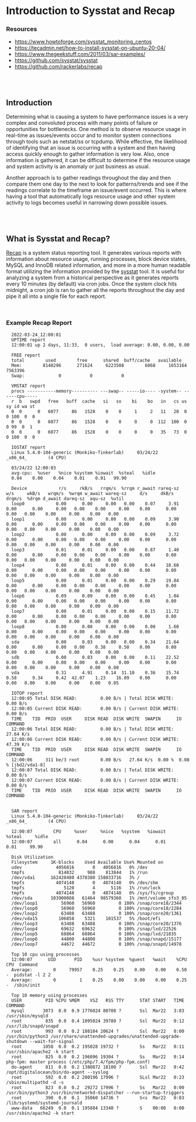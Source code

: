 # Introduction to Sysstat and Recap

### Resources

- https://www.howtoforge.com/sysstat_monitoring_centos
- https://tecadmin.net/how-to-install-sysstat-on-ubuntu-20-04/
- https://www.thegeekstuff.com/2011/03/sar-examples/
- https://github.com/sysstat/sysstat
- https://github.com/rackerlabs/recap
<p><br>
<br>
</p>

## Introduction

Determining what is causing a system to have performance issues is a very complex and convoluted process with many points of failure or opportunities for bottlenecks. One method is to observe resource usage in real-time as issues/events occur and to monitor system connections through tools such as netstat/ss or tcpdump. While effective, the likelihood of identifying that an issue is occurring with a system and then having access quickly enough to gather information is very low. Also, once information is gathered, it can be difficult to determine if the resource usage and system activity is an anomaly or just business as usual.

Another approach is to gather readings throughout the day and then compare them one day to the next to look for patterns/trends and see if the readings correlate to the timeframe an issue/event occurred. This is where having a tool that automatically logs resource usage and other system activity to logs becomes useful in narrowing down possible issues.
<p><br>
<br>
</p>

## What is Sysstat and Recap?

[Recap](https://github.com/rackerlabs/recap) is a system status reporting tool. It generates various reports with information about resource usage, running processes, block device states, MySQL and InnoDB related information, and more in a more human readable format utilizing the information provided by the [sysstat](https://github.com/sysstat/sysstat) tool. It is useful for analyzing a system from a historical perspective as it generates reports every 10 minutes (by default) via cron jobs. Once the system clock hits midnight, a cron job is ran to gather all the reports throughout the day and pipe it all into a single file for each report.
<p><br>
</p>

### Example Recap Report

```
  2022-03-24_12:00:01
  UPTIME report
  12:00:01 up 2 days, 11:33,  0 users,  load average: 0.00, 0.00, 0.00

  FREE report
  total        used        free      shared  buff/cache   available
  Mem:        8148296      271624     6223508        6068     1653164     7563396
  Swap:             0           0           0

  VMSTAT report
  procs -----------memory---------- ---swap-- -----io---- -system-- ------cpu-----
  r  b   swpd   free   buff  cache   si   so    bi    bo   in   cs us sy id wa st
  0  0      0   6077     86   1528    0    0     1     2   11   20  0  0 100  0  0
  0  0      0   6077     86   1528    0    0     0     0  112  100  0  0 99  0  1
  0  0      0   6077     86   1528    0    0     0     0   35   73  0  0 100  0  0

  IOSTAT report
  Linux 5.4.0-104-generic (Monkiko-Tinkerlab)     03/24/22        _x86_64_        (4 CPU)

  03/24/22 12:00:03
  avg-cpu:  %user   %nice %system %iowait  %steal   %idle
  0.04    0.00    0.04    0.01    0.01   99.90

  Device            r/s     rkB/s   rrqm/s  %rrqm r_await rareq-sz     w/s     wkB/s   wrqm/s  %wrqm w_await wareq-sz     d/s     dkB/s   drqm/s  %drqm d_await dareq-sz  aqu-sz  %util
  loop0            0.00      0.00     0.00   0.00    0.07     3.91    0.00      0.00     0.00   0.00    0.00     0.00    0.00      0.00     0.00   0.00    0.00     0.00    0.00   0.00
  loop1            0.00      0.00     0.00   0.00    0.09     3.90    0.00      0.00     0.00   0.00    0.00     0.00    0.00      0.00     0.00   0.00    0.00     0.00    0.00   0.00
  loop2            0.00      0.00     0.00   0.00    0.09     3.72    0.00      0.00     0.00   0.00    0.00     0.00    0.00      0.00     0.00   0.00    0.00     0.00    0.00   0.00
  loop3            0.01      0.01     0.00   0.00    0.87     1.40    0.00      0.00     0.00   0.00    0.00     0.00    0.00      0.00     0.00   0.00    0.00     0.00    0.00   0.00
  loop4            0.00      0.01     0.00   0.00    0.44    18.60    0.00      0.00     0.00   0.00    0.00     0.00    0.00      0.00     0.00   0.00    0.00     0.00    0.00   0.00
  loop5            0.00      0.01     0.00   0.00    0.29    19.84    0.00      0.00     0.00   0.00    0.00     0.00    0.00      0.00     0.00   0.00    0.00     0.00    0.00   0.00
  loop6            0.09      0.09     0.00   0.00    0.45     1.04    0.00      0.00     0.00   0.00    0.00     0.00    0.00      0.00     0.00   0.00    0.00     0.00    0.00   0.00
  loop7            0.00      0.01     0.00   0.00    0.15    11.72    0.00      0.00     0.00   0.00    0.00     0.00    0.00      0.00     0.00   0.00    0.00     0.00    0.00   0.00
  loop8            0.00      0.00     0.00   0.00    0.00     1.60    0.00      0.00     0.00   0.00    0.00     0.00    0.00      0.00     0.00   0.00    0.00     0.00    0.00   0.00
  sda              0.00      0.03     0.00   0.00    0.34    21.64    0.00      0.00     0.00   0.00    0.38     0.50    0.00      0.00     0.00   0.00    0.00     0.00    0.00   0.00
  sdb              0.00      0.03     0.00   0.00    0.11    22.52    0.00      0.00     0.00   0.00    0.00     0.00    0.00      0.00     0.00   0.00    0.00     0.00    0.00   0.00
  vda              0.31      4.91     0.14  31.10    0.36    15.74    0.58      9.34     0.42  42.07    1.23    16.09    0.00      0.00     0.00   0.00    0.00     0.00    0.00   0.05

  IOTOP report
  12:00:05 Total DISK READ:         0.00 B/s | Total DISK WRITE:         0.00 B/s
  12:00:05 Current DISK READ:       0.00 B/s | Current DISK WRITE:       0.00 B/s
  TIME    TID  PRIO  USER     DISK READ  DISK WRITE  SWAPIN      IO    COMMAND
  12:00:06 Total DISK READ:         0.00 B/s | Total DISK WRITE:        27.64 K/s
  12:00:06 Current DISK READ:       0.00 B/s | Current DISK WRITE:      47.39 K/s
  TIME    TID  PRIO  USER     DISK READ  DISK WRITE  SWAPIN      IO    COMMAND
  12:00:06     311 be/3 root        0.00 B/s   27.64 K/s  0.00 %  0.08 % [jbd2/vda1-8]
  12:00:07 Total DISK READ:         0.00 B/s | Total DISK WRITE:         0.00 B/s
  12:00:07 Current DISK READ:       0.00 B/s | Current DISK WRITE:       0.00 B/s
  TIME    TID  PRIO  USER     DISK READ  DISK WRITE  SWAPIN      IO    COMMAND


  SAR report
  Linux 5.4.0-104-generic (Monkiko-Tinkerlab)     03/24/22        _x86_64_        (4 CPU)

  12:00:07        CPU     %user     %nice   %system   %iowait    %steal     %idle
  12:00:07        all      0.04      0.00      0.04      0.01      0.01     99.90

  Disk Utilization
  Filesystem     1K-blocks    Used Available Use% Mounted on
  udev             4056816       0   4056816   0% /dev
  tmpfs             814832     988    813844   1% /run
  /dev/vda1      162420480 4370380 158033716   3% /
  tmpfs            4074148       0   4074148   0% /dev/shm
  tmpfs               5120       4      5116   1% /run/lock
  tmpfs            4074148       0   4074148   0% /sys/fs/cgroup
  /dev/sda       103900088   61464  98579360   1% /mnt/volume_sfo3_05
  /dev/loop1         56960   56960         0 100% /snap/core18/2344
  /dev/loop0         56960   56960         0 100% /snap/core18/2284
  /dev/loop2         63488   63488         0 100% /snap/core20/1361
  /dev/vda15        106858    5321    101537   5% /boot/efi
  /dev/loop3         63488   63488         0 100% /snap/core20/1376
  /dev/loop4         69632   69632         0 100% /snap/lxd/22526
  /dev/loop5         68864   68864         0 100% /snap/lxd/21835
  /dev/loop6         44800   44800         0 100% /snap/snapd/15177
  /dev/loop7         44672   44672         0 100% /snap/snapd/14978

  Top 10 cpu using processes
  12:00:07      UID       PID    %usr %system  %guest   %wait    %CPU   CPU  Command
  Average:        0     79957    0.25    0.25    0.00    0.00    0.50     -  pidstat -l 2 2
  Average:        0         1    0.25    0.00    0.00    0.00    0.25     -  /sbin/init

  Top 10 memory using processes
  USER         PID %CPU %MEM    VSZ   RSS TTY      STAT START   TIME COMMAND
  mysql       3073  0.0  0.9 1776024 80708 ?       Ssl  Mar22   3:03 /usr/sbin/mysqld
  root         835  0.0  0.4 1095024 39780 ?       Ssl  Mar22   0:12 /usr/lib/snapd/snapd
  root         993  0.0  0.2 108104 20624 ?        Ssl  Mar22   0:00 /usr/bin/python3 /usr/share/unattended-upgrades/unattended-upgrade-shutdown --wait-for-signal
  root        1058  0.0  0.2 195028 19732 ?        Ss   Mar22   0:11 /usr/sbin/apache2 -k start
  root         825  0.0  0.2 196096 19304 ?        Ss   Mar22   0:14 php-fpm: master process (/etc/php/7.4/fpm/php-fpm.conf)
  do-agent     811  0.0  0.2 1380872 18100 ?       Ssl  Mar22   0:42 /opt/digitalocean/bin/do-agent --syslog
  root         592  0.0  0.2 280196 17996 ?        SLsl Mar22   0:23 /sbin/multipathd -d -s
  root         823  0.0  0.2  29272 17996 ?        Ss   Mar22   0:00 /usr/bin/python3 /usr/bin/networkd-dispatcher --run-startup-triggers
  root         390  0.0  0.1  35060 14736 ?        S<s  Mar22   0:03 /lib/systemd/systemd-journald
  www-data   66249  0.0  0.1 195884 13340 ?        S    00:00   0:00 /usr/sbin/apache2 -k start
```
